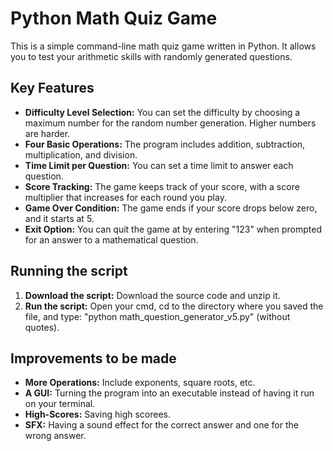 # Python Math Quiz Game

This is a simple command-line math quiz game written in Python. It allows you to test your arithmetic skills with randomly generated questions.

## Key Features

* **Difficulty Level Selection:** You can set the difficulty by choosing a maximum number for the random number generation. Higher numbers are harder.
* **Four Basic Operations:** The program includes addition, subtraction, multiplication, and division.
* **Time Limit per Question:** You can set a time limit to answer each question.
* **Score Tracking:** The game keeps track of your score, with a score multiplier that increases for each round you play.
* **Game Over Condition:** The game ends if your score drops below zero, and it starts at 5.
* **Exit Option:** You can quit the game at by entering "123" when prompted for an answer to a mathematical question.

## Running the script

1. **Download the script:** Download the source code and unzip it.
2. **Run the script:** Open your cmd, cd to the directory where you saved the file, and type: "python math_question_generator_v5.py" (without quotes).

## Improvements to be made

* **More Operations:** Include exponents, square roots, etc.
* **A GUI:** Turning the program into an executable instead of having it run on your terminal.
* **High-Scores:** Saving high scorees.
* **SFX:** Having a sound effect for the correct answer and one for the wrong answer.
